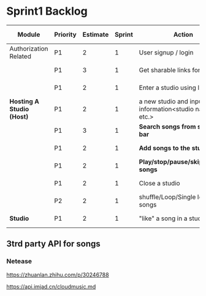 # Sprint1 Backlog
| Module                      | Priority | Estimate | Sprint | Action                                                |               | Assigned to |
| --------------------------- | -------- | -------- | ------ | ----------------------------------------------------- | ------------- | ----------- |
| Authorization Related       | P1       | 2        | 1      | User signup / login                                   | Home page     | Alan        |
|                             | P1       | 3        | 1      | Get sharable links for studios                        | Studio Page   | Suqi        |
|                             | P1       | 2        | 1      | Enter a studio using link                             | Home page     | Suqi        |
| **Hosting A Studio (Host)** | P1       | 2        | 1      | a new studio and input information<studio name, etc.> | Creation Page | Alan        |
|                             | P1       | 3        | 1      | **Search songs from search bar**                      | Studio Page   | W&N         |
|                             | P1       | 2        | 1      | **Add songs to the studio**                           | Studio Page   | W&N         |
|                             | P1       | 2        | 1      | **Play/stop/pause/skip/change songs**                 | Studio Page   | W&N         |
|                             | P1       | 2        | 1      | Close a studio                                        | Studio Page   | Alan        |
|                             | P2       | 2        | 1      | <Nice to have> shuffle/Loop/Single loop songs         | Studio Page   | -           |
| **Studio**                  | P1       | 2        | 1      | "like" a song in a studio                             | Studio Page   | Suqi        |

## 3trd party API for songs

### Netease

https://zhuanlan.zhihu.com/p/30246788

https://api.imjad.cn/cloudmusic.md